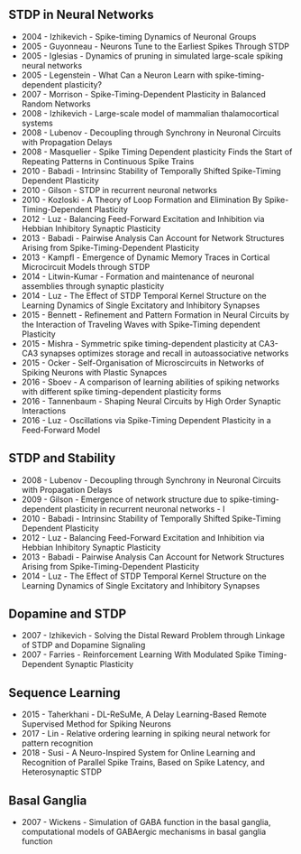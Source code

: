 ## STDP in Neural Networks

- 2004 - Izhikevich - Spike-timing Dynamics of Neuronal Groups
- 2005 - Guyonneau - Neurons Tune to the Earliest Spikes Through STDP
- 2005 - Iglesias - Dynamics of pruning in simulated large-scale spiking neural networks
- 2005 - Legenstein - What Can a Neuron Learn with spike-timing-dependent plasticity?
- 2007 - Morrison - Spike-Timing-Dependent Plasticity in Balanced Random Networks
- 2008 - Izhikevich - Large-scale model of mammalian thalamocortical systems
- 2008 - Lubenov - Decoupling through Synchrony in Neuronal Circuits with Propagation Delays
- 2008 - Masquelier - Spike Timing Dependent plasticity Finds the Start of Repeating Patterns in Continuous Spike Trains
- 2010 - Babadi - Intrinsinc Stability of Temporally Shifted Spike-Timing Dependent Plasticity
- 2010 - Gilson - STDP in recurrent neuronal networks
- 2010 - Kozloski - A Theory of Loop Formation and Elimination By Spike-Timing-Dependent Plasticity
- 2012 - Luz - Balancing Feed-Forward Excitation and Inhibition via Hebbian Inhibitory Synaptic Plasticity
- 2013 - Babadi - Pairwise Analysis Can Account for Network Structures Arising from Spike-Timing-Dependent Plasticity
- 2013 - Kampfl - Emergence of Dynamic Memory Traces in Cortical Microcircuit Models through STDP
- 2014 - Litwin-Kumar - Formation and maintenance of neuronal assemblies through synaptic plasticity
- 2014 - Luz - The Effect of STDP Temporal Kernel Structure on the Learning Dynamics of Single Excitatory and Inhibitory Synapses
- 2015 - Bennett - Refinement and Pattern Formation in Neural Circuits by the Interaction of Traveling Waves with Spike-Timing dependent Plasticity
- 2015 - Mishra - Symmetric spike timing-dependent plasticity at CA3-CA3 synapses optimizes storage and recall in autoassociative networks
- 2015 - Ocker - Self-Organisation of Microscircuits in Networks of Spiking Neurons with Plastic Synapces
- 2016 - Sboev - A comparison of learning abilities of spiking networks with different spike timing-dependent plasticity forms
- 2016 - Tannenbaum - Shaping Neural Circuits by High Order Synaptic Interactions
- 2016 - Luz - Oscillations via Spike-Timing Dependent Plasticity in a Feed-Forward Model

## STDP and Stability

- 2008 - Lubenov - Decoupling through Synchrony in Neuronal Circuits with Propagation Delays
- 2009 - Gilson - Emergence of network structure due to spike-timing-dependent plasticity in recurrent neuronal networks - I
- 2010 - Babadi - Intrinsinc Stability of Temporally Shifted Spike-Timing Dependent Plasticity
- 2012 - Luz - Balancing Feed-Forward Excitation and Inhibition via Hebbian Inhibitory Synaptic Plasticity
- 2013 - Babadi - Pairwise Analysis Can Account for Network Structures Arising from Spike-Timing-Dependent Plasticity
- 2014 - Luz - The Effect of STDP Temporal Kernel Structure on the Learning Dynamics of Single Excitatory and Inhibitory Synapses

## Dopamine and STDP

- 2007 - Izhikevich - Solving the Distal Reward Problem through Linkage of STDP and Dopamine Signaling
- 2007 - Farries - Reinforcement Learning With Modulated Spike Timing-Dependent Synaptic Plasticity

## Sequence Learning

- 2015 - Taherkhani - DL-ReSuMe, A Delay Learning-Based Remote Supervised Method for Spiking Neurons
- 2017 - Lin - Relative ordering learning in spiking neural network for pattern recognition
- 2018 - Susi - A Neuro-Inspired System for Online Learning and Recognition of Parallel Spike Trains, Based on Spike Latency, and Heterosynaptic STDP

## Basal Ganglia

- 2007 - Wickens - Simulation of GABA function in the basal ganglia, computational models of GABAergic mechanisms in basal ganglia function